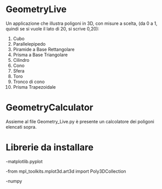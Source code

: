 # GeometryLive
Un applicazione che illustra poligoni in 3D, con misure a scelta, (da 0 a 1, quindi se si vuole il lato di 20, si scrive 0,20):
1. Cubo
2. Parallelepipedo
3. Piramide a Base Rettangolare
4. Prisma a Base Triangolare
5. Cilindro
6. Cono
7. Sfera
8. Toro
9. Tronco di cono
10. Prisma Trapezoidale

# GeometryCalculator
Assieme al file Geometry_Live.py è presente un calcolatore dei poligoni elencati sopra.

# Librerie da installare

-matplotlib.pyplot 

-from mpl_toolkits.mplot3d.art3d import Poly3DCollection

-numpy 
